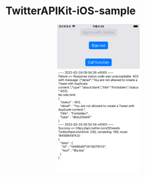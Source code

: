 # TwitterAPIKit-iOS-sample

<div style="text-align:center">
    <img src="./ss.png" height="400px" />
</div>

